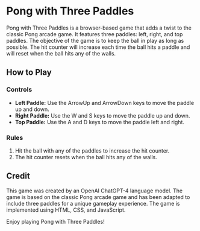 # Pong with Three Paddles

Pong with Three Paddles is a browser-based game that adds a twist to the classic Pong arcade game. It features three paddles: left, right, and top paddles. The objective of the game is to keep the ball in play as long as possible. The hit counter will increase each time the ball hits a paddle and will reset when the ball hits any of the walls.

## How to Play

### Controls

- **Left Paddle:** Use the ArrowUp and ArrowDown keys to move the paddle up and down.
- **Right Paddle:** Use the W and S keys to move the paddle up and down.
- **Top Paddle:** Use the A and D keys to move the paddle left and right.

### Rules

1. Hit the ball with any of the paddles to increase the hit counter.
2. The hit counter resets when the ball hits any of the walls.

## Credit

This game was created by an OpenAI ChatGPT-4 language model. The game is based on the classic Pong arcade game and has been adapted to include three paddles for a unique gameplay experience. The game is implemented using HTML, CSS, and JavaScript.

Enjoy playing Pong with Three Paddles!
